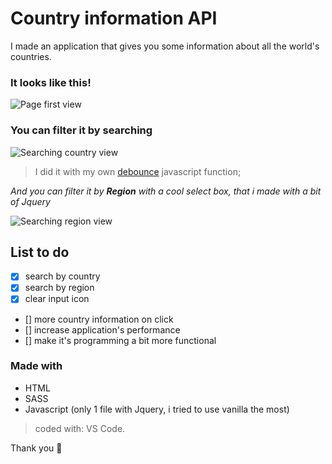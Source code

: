 # Country information API

I made an application that gives you some information about all the world's countries.

### It looks like this!

![Page first view](https://imgur.com/HPVgoxX.png)

### You can filter it by **searching**

![Searching country view](https://imgur.com/lg9HTS3.png)
> I did it with my own [debounce](https://www.geeksforgeeks.org/debouncing-in-javascript/) javascript function;

*And you can filter it by **Region** with a cool select box, that i made with a bit of Jquery*

![Searching region view](https://imgur.com/UgSB5BK.png)

## List to do

- [x] search by country
- [x] search by region
- [x] clear input icon
- [] more country information on click
- [] increase application's performance
- [] make it's programming a bit more functional

### Made with

* HTML
* SASS
* Javascript (only 1 file with Jquery, i tried to use vanilla the most)

> coded with: VS Code.

Thank you 👋